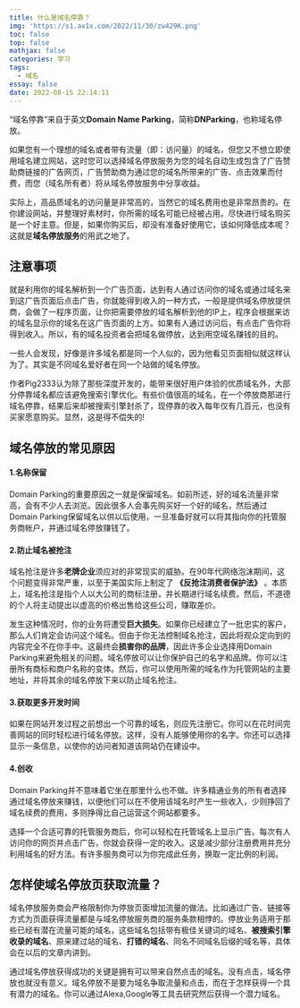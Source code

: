 ```yaml
---
title: 什么是域名停靠？
img: 'https://s1.ax1x.com/2022/11/30/zw429K.png'
toc: false
top: false
mathjax: false
categories: 学习
tags:
  - 域名
essay: false
date: 2022-08-15 22:14:11
---
```


“域名停靠”来自于英文**Domain Name Parking**，简称**DNParking**，也称域名停放。
<!-- more -->
如果您有一个理想的域名或者带有流量（即：访问量）的域名，但您又不想立即使用域名建立网站，这时您可以选择域名停放服务为您的域名自动生成包含了广告赞助商链接的广告网页，广告赞助商为通过您的域名所带来的广告、点击效果而付费，而您（域名所有者）将从域名停放服务中分享收益。

实际上，高品质域名的访问量是非常高的，当然它的域名费用也是非常昂贵的。在你建设网站，并整理好素材时，你所需的域名可能已经被占用。尽快进行域名购买是一个好主意。但是，如果你购买后，却没有准备好使用它，该如何降低成本呢？这就是**域名停放服务**的用武之地了。

## 注意事项
就是利用你的域名解析到一个广告页面，达到有人通过访问你的域名或通过域名来到这广告页面后点击广告，你就能得到收入的一种方式，一般是提供域名停放提供商，会做了一程序页面，让你把需要停放的域名解析到他的IP上，程序会根据来访的域名显示你的域名在这广告页面的上方。如果有人通过访问后，有点击广告你将得到收入。所以，有的域名投资者会把域名做停放，达到用空域名赚钱的目的。

一些人会发现，好像是许多域名都是同一个人似的，因为他看见页面相似就这样认为了。其实是不同域名爱好者在同一个站做的域名停放。

作者Pig2333认为除了那些深度开发的，能带来很好用户体验的优质域名外，大部分停靠域名都应该避免搜索引擎优化。有些价值很高的域名，在一个停放商那进行域名停靠，结果后来却被搜索引擎封杀了，现停靠的收入每年仅有几百元，也没有买家愿意购买。显然，这是得不偿失的!

<ins class="adsbygoogle"
     style="display:block; text-align:center;"
     data-ad-layout="in-article"
     data-ad-format="fluid"
     data-ad-client="ca-pub-1596042186115709"
     data-ad-slot="1775435613"></ins>
<script>
     (adsbygoogle = window.adsbygoogle || []).push({});
</script>

## 域名停放的常见原因

#### 1.名称保留
Domain Parking的重要原因之一就是保留域名。如前所述，好的域名流量非常高，会有不少人去浏览。因此很多人会事先购买好一个好的域名，然后通过Domain Parking保留域名以供以后使用，一旦准备好就可以将其指向你的托管服务商帐户，并通过域名停放赚钱了。

#### 2.防止域名被抢注
域名抢注是许多**老牌企业**须应对的非常现实的威胁。在90年代网络泡沫期间，这个问题变得非常严重，以至于美国实际上制定了 **《反抢注消费者保护法》** 。本质上，域名抢注是指个人以大公司的商标注册，并长期进行域名续费。然后，不道德的个人将主动提出以虚高的价格出售给这些公司，赚取差价。

发生这种情况时，你的业务将遭受**巨大损失**。如果你已经建立了一批忠实的客户，那么人们肯定会访问这个域名。但由于你无法控制域名抢注，因此将观众定向到的内容完全不在你手中。这最终会**损害你的品牌**，因此许多企业选择用Domain Parking来避免相关的问题。域名停放可以让你保护自己的名字和品牌。你可以注册所有商标和商户名称的变体。然后，你可以使用所需的域名作为托管网站的主要地址，并将其余的域名停放下来以防止域名抢注。

#### 3.获取更多开发时间
如果在网站开发过程之前想出一个可靠的域名，则应先注册它。你可以在花时间完善网站的同时轻松进行域名停放。这样，没有人能够使用你的名字。你还可以选择显示一条信息，以使你的访问者知道该网站仍在建设中。

#### 4.创收
Domain Parking并不意味着它坐在那里什么也不做。许多精通业务的所有者选择通过域名停放来赚钱，以便他们可以在不使用该域名时产生一些收入，少则挣回了域名续费的费用，多则挣得比自己运营这个网站都要多。

选择一个合适可靠的托管服务商后，你可以轻松在托管域名上显示广告。每次有人访问你的网页并点击广告，你就会获得一定的收入。这是减少部分注册费用并充分利用域名的好方法。有许多服务商可以为你完成此任务，换取一定比例的利润。
<ins class="adsbygoogle"
     style="display:block; text-align:center;"
     data-ad-layout="in-article"
     data-ad-format="fluid"
     data-ad-client="ca-pub-1596042186115709"
     data-ad-slot="1775435613"></ins>
<script>
     (adsbygoogle = window.adsbygoogle || []).push({});
</script>
## 怎样使域名停放页获取流量？
域名停放服务商会严格限制你为停放页面增加流量的做法。比如通过广告、链接等方式为页面获得流量都是与域名停放服务商的服务条款相悖的。停放业务适用于那些已经有潜在流量可能的域名，这些域名包括带有极佳关键词的域名、**被搜索引擎收录的域名**、原来建过站的域名、**打错的域名**、同名不同域名后缀的域名等，具体会在以后的文章内讲到。

通过域名停放获得成功的关键是拥有可以带来自然点击的域名。没有点击，域名停放也就没有意义。域名停放不是要为域名争取流量和点击，而在于怎样获得一个具有潜力的域名。你可以通过Alexa,Google等工具去研究然后获得一个潜力域名。
